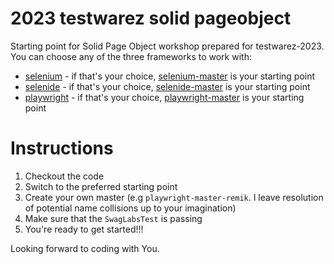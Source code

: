 # 2023 testwarez solid pageobject
Starting point for Solid Page Object workshop prepared for testwarez-2023. You can choose any of the three frameworks to work with:
* [selenium](https://www.selenium.dev/) - if that's your choice, [selenium-master](https://github.com/RemigiuszDudek/2023-testwarez-solid-pageobject/tree/selenium-master) is your starting point
* [selenide](https://selenide.org/) - if that's your choice, [selenide-master](https://github.com/RemigiuszDudek/2023-testwarez-solid-pageobject/tree/selenide-master) is your starting point
* [playwright](https://playwright.dev/java/) - if that's your choice, [playwright-master](https://github.com/RemigiuszDudek/2023-testwarez-solid-pageobject/tree/playwright-master) is your starting point

# Instructions
1. Checkout the code
2. Switch to the preferred starting point
3. Create your own master (e.g `playwright-master-remik`. I leave resolution of potential name collisions up to your imagination)
4. Make sure that the `SwagLabsTest` is passing
5. You're ready to get started!!!

Looking forward to coding with You.

